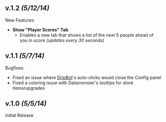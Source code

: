 ## v.1.2 _(5/12/14)_

New Features:
* __Show "Player Scores" Tab__
  * Enables a new tab that shows a list of the next 5 people ahead of you in score _(updates every 30 seconds)_

## v.1.1 _(5/7/14)_

Bugfixes:
* Fixed an issue where [DripBot](https://github.com/apottere/DripBot)'s auto-clicks would close the Config panel
* Fixed a coloring issue with Datamonster's tooltips for store items/upgrades

## v.1.0 _(5/5/14)_

Initial Release
